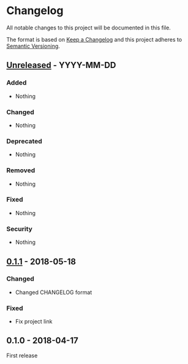 # Changelog
All notable changes to this project will be documented in this file.

The format is based on [Keep a Changelog](http://keepachangelog.com/en/1.0.0/)
and this project adheres to [Semantic Versioning](http://semver.org/spec/v2.0.0.html).



## [Unreleased] - YYYY-MM-DD

### Added
- Nothing

### Changed
- Nothing

### Deprecated
- Nothing

### Removed
- Nothing

### Fixed
- Nothing

### Security
- Nothing




## [0.1.1] - 2018-05-18

### Changed
- Changed CHANGELOG format

### Fixed
- Fix project link




## 0.1.0 - 2018-04-17

First release



[Unreleased]: https://github.com/oanhnn/laravel-logzio/compare/v0.1.1...develop
[0.1.1]:      https://github.com/oanhnn/laravel-logzio/compare/v0.1.0...v0.1.1
